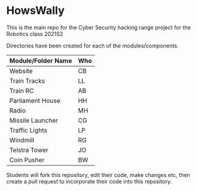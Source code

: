 # HowsWally
This is the main repo for the Cyber Security hacking range project for the Robotics class 2021S2

Directories have been created for each of the modules/components.

| Module/Folder Name | Who |
| -------| --- |
| Website | CB |
| Train Tracks | LL |
| Train RC | AB |
|Parliament House | HH |
|Radio | MH |
|Missile Launcher | CG |
|Traffic Lights | LP |
|Windmill | RG |
|Telstra Tower | JO |
|Coin Pusher | BW |

Students will fork this repository, edit their code, make changes etc, then create a pull request to incorporate their code into this repository.